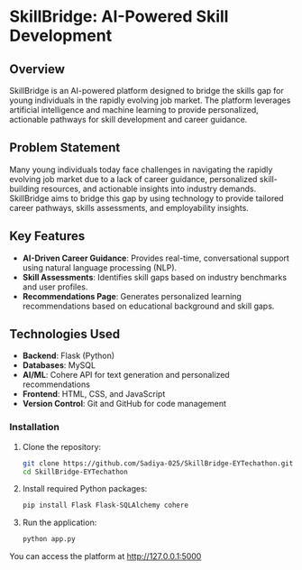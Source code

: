 # SkillBridge: AI-Powered Skill Development

## Overview
SkillBridge is an AI-powered platform designed to bridge the skills gap for young individuals in the rapidly evolving job market. The platform leverages artificial intelligence and machine learning to provide personalized, actionable pathways for skill development and career guidance.

## Problem Statement
Many young individuals today face challenges in navigating the rapidly evolving job market due to a lack of career guidance, personalized skill-building resources, and actionable insights into industry demands. SkillBridge aims to bridge this gap by using technology to provide tailored career pathways, skills assessments, and employability insights.

## Key Features
- **AI-Driven Career Guidance**: Provides real-time, conversational support using natural language processing (NLP).
- **Skill Assessments**: Identifies skill gaps based on industry benchmarks and user profiles.
- **Recommendations Page**: Generates personalized learning recommendations based on educational background and skill gaps.

## Technologies Used
- **Backend**: Flask (Python)
- **Databases**: MySQL
- **AI/ML**: Cohere API for text generation and personalized recommendations
- **Frontend**: HTML, CSS, and JavaScript
- **Version Control**: Git and GitHub for code management
  
### Installation
1. Clone the repository:
   
   ```bash
   git clone https://github.com/Sadiya-025/SkillBridge-EYTechathon.git
   cd SkillBridge-EYTechathon

2. Install required Python packages:
    
   ```bash
   pip install Flask Flask-SQLAlchemy cohere

3. Run the application:
   
   ```bash
   python app.py
   
  You can access the platform at http://127.0.0.1:5000
